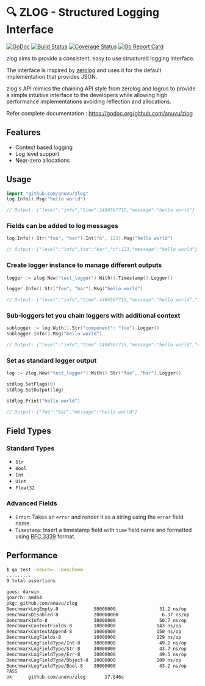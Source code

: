 # :mag: ZLOG - Structured Logging Interface

[![GoDoc][doc-img]][doc] [![Build Status][ci-img]][ci] [![Coverage Status][cov-img]][cov] [![Go Report Card][report-card-img]][report-card]

zlog aims to provide a consistent, easy to use structured logging interface.

The interface is inspired by [zerolog](https://github.com/rs/zerolog) and uses
it for the default implementation that provides JSON.

zlog's API mimics the chaining API style from zerolog and logrus to provide a simple
intuitive interface to the developers while allowing high performance implementations
avoiding reflection and allocations.

Refer complete documentation : https://godoc.org/github.com/anuvu/zlog

## Features

* Context based logging
* Log level support
* Near-zero allocations

## Usage

```go
import "github.com/anuvu/zlog"
log.Info().Msg("hello world")

// Output: {"level":"info","time":1494567715,"message":"hello world"}
```

### Fields can be added to log messages

```go
log.Info().Str("foo", "bar").Int("n", 123).Msg("hello world")

// Output: {"level":"info",foo":"bar","n":123,"message":"hello world"}
```

### Create logger instance to manage different outputs

```go
logger := zlog.New("test_logger").With().Timestamp().Logger()

logger.Info().Str("foo", "bar").Msg("hello world")

// Output: {"level":"info","time":1494567715,"message":"hello world","foo":"bar"}
```

### Sub-loggers let you chain loggers with additional context

```go
sublogger := log.With().Str("component": "foo").Logger()
sublogger.Info().Msg("hello world")

// Output: {"level":"info","time":1494567715,"message":"hello world","component":"foo"}
```

### Set as standard logger output

```go
log := zlog.New("test_logger").With().Str("foo", "bar").Logger()

stdlog.SetFlags(0)
stdlog.SetOutput(log)

stdlog.Print("hello world")

// Output: {"foo":"bar","message":"hello world"}
```

## Field Types

### Standard Types

* `Str`
* `Bool`
* `Int` 
* `Uint` 
* `Float32`

### Advanced Fields

* `Error`: Takes an `error` and render it as a string using the `error` field name.
* `Timestamp`: Insert a timestamp field with `time` field name and formatted using [RFC 3339](https://www.ietf.org/rfc/rfc3339.txt) format.

## Performance

```bash
$ go test -bench=. -benchmem
.........
9 total assertions

goos: darwin
goarch: amd64
pkg: github.com/anuvu/zlog
BenchmarkLogEmpty-8             50000000                31.2 ns/op             0 B/op          0 allocs/op
BenchmarkDisabled-8             200000000                6.37 ns/op            0 B/op          0 allocs/op
BenchmarkInfo-8                 30000000                50.7 ns/op             0 B/op          0 allocs/op
BenchmarkContextFields-8        10000000               143 ns/op               0 B/op          0 allocs/op
BenchmarkContextAppend-8        10000000               150 ns/op             832 B/op          3 allocs/op
BenchmarkLogFields-8            10000000               229 ns/op               0 B/op          0 allocs/op
BenchmarkLogFieldType/Int-8     30000000                49.1 ns/op             0 B/op          0 allocs/op
BenchmarkLogFieldType/Str-8     30000000                43.7 ns/op             0 B/op          0 allocs/op
BenchmarkLogFieldType/Err-8     30000000                49.5 ns/op             0 B/op          0 allocs/op
BenchmarkLogFieldType/Object-8  10000000               109 ns/op              64 B/op          2 allocs/op
BenchmarkLogFieldType/Bool-8    30000000                43.2 ns/op             0 B/op          0 allocs/op
PASS
ok      github.com/anuvu/zlog       17.846s
```

[doc-img]: http://img.shields.io/badge/GoDoc-Reference-blue.svg
[doc]: https://godoc.org/github.com/anuvu/zlog

[ci-img]: https://img.shields.io/travis/anuvu/zlog/master.svg
[ci]: https://travis-ci.org/uber-go/dig/branches

[cov-img]: https://codecov.io/gh/anuvu/zlog/branch/master/graph/badge.svg
[cov]: https://codecov.io/gh/anuvu/zlog/branch/master

[report-card-img]: https://goreportcard.com/badge/github.com/anuvu/zlog
[report-card]: https://goreportcard.com/report/github.com/anuvu/zlog
